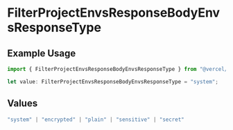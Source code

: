 # FilterProjectEnvsResponseBodyEnvsResponseType

## Example Usage

```typescript
import { FilterProjectEnvsResponseBodyEnvsResponseType } from "@vercel/sdk/models/operations/filterprojectenvs.js";

let value: FilterProjectEnvsResponseBodyEnvsResponseType = "system";
```

## Values

```typescript
"system" | "encrypted" | "plain" | "sensitive" | "secret"
```